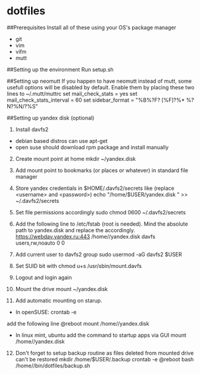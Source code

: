dotfiles
========

##Prerequisites
Install all of these using your OS's package manager

* git
* vim
* vifm
* mutt

##Setting up the environment
Run setup.sh

##Setting up neomutt
If you happen to have neomutt instead of mutt, some usefull options will be disabled by default. Enable them by placing these two lines to ~/.mutt/muttrc
set mail_check_stats = yes
set mail_check_stats_interval = 60
set sidebar_format = "%B%?F? [%F]?%* %?N?%N/?%S"

##Setting up yandex disk (optional)
1. Install davfs2

* debian based distros can use apt-get
* open suse should download rpm package and install manually

2. Create mount point at home
mkdir ~/yandex.disk

3. Add mount point to bookmarks (or places or whatever) in standard file manager

4. Store yandex credentials in $HOME/.davfs2/secrets like (replace <username> and <password>)
echo "/home/$USER/yandex.disk <username> <password>" >> ~/.davfs2/secrets

5. Set file permissions accordingly
sudo chmod 0600 ~/.davfs2/secrets

6. Add the following line to /etc/fstab (root is needed). Mind the absolute path to yandex.disk and replace the <username> accordingly.
https://webdav.yandex.ru:443 /home/<username>/yandex.disk davfs users,rw,noauto 0 0

7. Add current user to davfs2 group
sudo usermod -aG davfs2 $USER

8. Set SUID bit with
chmod u+s /usr/sbin/mount.davfs

9. Logout and login again

10. Mount the drive
mount ~/yandex.disk

11. Add automatic mounting on starup.
* In openSUSE:
crontab -e

add the following line
@reboot mount /home/<username>/yandex.disk


* In linux mint, ubuntu add the command to startup apps via GUI
mount /home/<username>/yandex.disk

12. Don't forget to setup backup routine as files deleted from mounted drive can't be restored
mkdir /home/$USER/.backup
crontab -e
@reboot bash /home/<username>/bin/dotfiles/backup.sh
